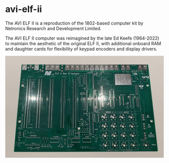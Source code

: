 # avi-elf-ii
The AVI ELF II is a reproduction of the 1802-based computer kit by Netronics Research and Development Limited. 

The AVI ELF II computer was reimagined by the late Ed Keefe (1964-2022) to maintain the aesthetic of the original ELF II, with additional onboard RAM and daughter cards for flexibility of keypad encoders and display drivers. 

![Image of the latest prototype of the AVI ELF II circuit board](photos/IMG_9854.jpeg)
